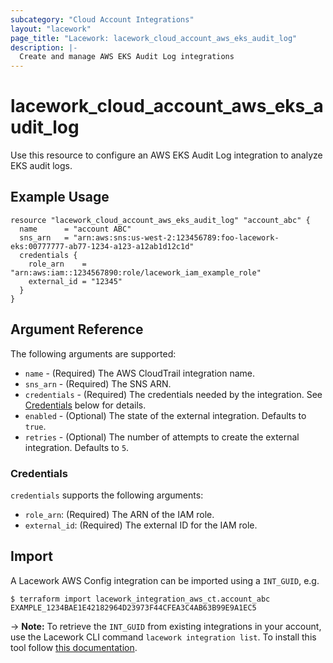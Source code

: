 ```yaml
---
subcategory: "Cloud Account Integrations"
layout: "lacework"
page_title: "Lacework: lacework_cloud_account_aws_eks_audit_log"
description: |-
  Create and manage AWS EKS Audit Log integrations
---
```


# lacework\_cloud\_account\_aws\_eks\_audit\_log

Use this resource to configure an AWS EKS Audit Log integration to analyze EKS audit logs.

## Example Usage

```hcl
resource "lacework_cloud_account_aws_eks_audit_log" "account_abc" {
  name      = "account ABC"
  sns_arn   = "arn:aws:sns:us-west-2:123456789:foo-lacework-eks:00777777-ab77-1234-a123-a12ab1d12c1d"
  credentials {
    role_arn    = "arn:aws:iam::1234567890:role/lacework_iam_example_role"
    external_id = "12345"
  }
}
```

## Argument Reference

The following arguments are supported:

* `name` - (Required) The AWS CloudTrail integration name.
* `sns_arn` - (Required) The SNS ARN.
* `credentials` - (Required) The credentials needed by the integration. See [Credentials](#credentials) below for details.
* `enabled` - (Optional) The state of the external integration. Defaults to `true`.
* `retries` - (Optional) The number of attempts to create the external integration. Defaults to `5`.

### Credentials

`credentials` supports the following arguments:

* `role_arn`: (Required) The ARN of the IAM role.
* `external_id`: (Required) The external ID for the IAM role.

## Import

A Lacework AWS Config integration can be imported using a `INT_GUID`, e.g.

```
$ terraform import lacework_integration_aws_ct.account_abc EXAMPLE_1234BAE1E42182964D23973F44CFEA3C4AB63B99E9A1EC5
```
-> **Note:** To retrieve the `INT_GUID` from existing integrations in your account, use the
	Lacework CLI command `lacework integration list`. To install this tool follow
	[this documentation](https://docs.lacework.com/cli/).
